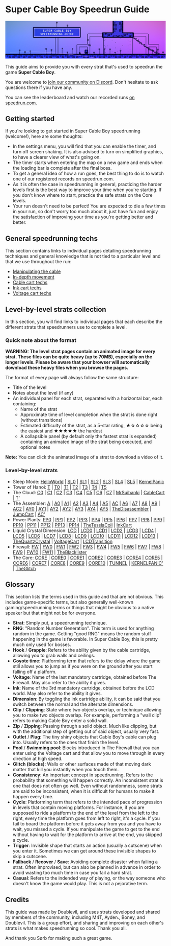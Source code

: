 # Super Cable Boy Speedrun Guide

![](https://github.com/Doublevil/scbspeedrun/blob/main/media/banner.jpg)

This guide aims to provide you with every strat that's used to speedrun the game **Super Cable Boy**.

You are welcome to [join our community on Discord](https://discord.gg/YGuqWdunSH). Don't hesitate to ask questions there if you have any.

You can see the leaderboard and watch our recorded runs [on speedrun.com](https://www.speedrun.com/super_cable_boy/full_game).

## Getting started

If you're looking to get started in Super Cable Boy speedrunning (welcome!), here are some thoughts:
- In the settings menu, you will find that you can enable the timer, and turn off screen shaking. It is also advised to turn on simplified graphics, to have a clearer view of what's going on.
- The timer starts when entering the map on a new game and ends when the loading bar is complete after the final boss.
- To get a general idea of how a run goes, the best thing to do is to watch one of our registered records on speedrun.com.
- As it is often the case in speedrunning in general, practicing the harder levels first is the best way to improve your time when you're starting. If you don't know where to start, practice the safe strats on the Core levels.
- Your run doesn't need to be perfect! You are expected to die a few times in your run, so don't worry too much about it, just have fun and enjoy the satisfaction of improving your time as you're getting better and better.

## General speedrunning techs

This section contains links to individual pages detailing speedrunning techniques and general knowledge that is not tied to a particular level and that we use throughout the run:
- [Manipulating the cable](https://github.com/Doublevil/scbspeedrun/blob/main/tech/CableManipulation.md)
- [In-depth movement](https://github.com/Doublevil/scbspeedrun/blob/main/tech/Movement.md)
- [Cable cart techs](https://github.com/Doublevil/scbspeedrun/blob/main/tech/CableCart.md)
- [Ink cart techs](https://github.com/Doublevil/scbspeedrun/blob/main/tech/InkCart.md)
- [Voltage cart techs](https://github.com/Doublevil/scbspeedrun/blob/main/tech/VoltageCart.md)

## Level-by-level strats collection

In this section, you will find links to individual pages that each describe the different strats that speedrunners use to complete a level.

### Quick note about the format

**WARNING: The level strat pages contain an animated image for every strat. These files can be quite heavy (up to 70MB), especially on the longer levels. Please be aware that your browser will automatically download these heavy files when you browse the pages.**

The format of every page will always follow the same structure:
- Title of the level
- Notes about the level (if any)
- An individual panel for each strat, separated with a horizontal bar, each containing:
    - Name of the strat
    - Approximate time of level completion when the strat is done right (without transitions)
    - Estimated difficulty of the strat, as a 5-star rating, ★☆☆☆☆ being the easiest and ★★★★★ the hardest
    - A collapsible panel (by default only the fastest strat is expanded) containing an animated image of the strat being executed, and optional notes

**Note:** You can click the animated image of a strat to download a video of it.

### Level-by-level strats

- Sleep Mode: [HelloWorld](https://github.com/Doublevil/scbspeedrun/blob/main/levels/sl/HelloWorld.md) | [SL0](https://github.com/Doublevil/scbspeedrun/blob/main/levels/sl/SL0.md) | [SL1](https://github.com/Doublevil/scbspeedrun/blob/main/levels/sl/SL1.md) | [SL2](https://github.com/Doublevil/scbspeedrun/blob/main/levels/sl/SL2.md) | [SL3](https://github.com/Doublevil/scbspeedrun/blob/main/levels/sl/SL3.md) | [SL4](https://github.com/Doublevil/scbspeedrun/blob/main/levels/sl/SL4.md) | [SL5](https://github.com/Doublevil/scbspeedrun/blob/main/levels/sl/SL5.md) | [KernelPanic](https://github.com/Doublevil/scbspeedrun/blob/main/levels/sl/KernelPanic.md)
- Tower of Hanoi: [T](https://github.com/Doublevil/scbspeedrun/blob/main/levels/T/T.md) | [T0](https://github.com/Doublevil/scbspeedrun/blob/main/levels/T/T0.md) | [T1](https://github.com/Doublevil/scbspeedrun/blob/main/levels/T/T1.md) | [T2](https://github.com/Doublevil/scbspeedrun/blob/main/levels/T/T2.md) | [T3](https://github.com/Doublevil/scbspeedrun/blob/main/levels/T/T3.md) | [T4](https://github.com/Doublevil/scbspeedrun/blob/main/levels/T/T4.md) | [T5](https://github.com/Doublevil/scbspeedrun/blob/main/levels/T/T5.md)
- The Cloud: [C0](https://github.com/Doublevil/scbspeedrun/blob/main/levels/C/C0.md) | [C1](https://github.com/Doublevil/scbspeedrun/blob/main/levels/C/C1.md) | [C2](https://github.com/Doublevil/scbspeedrun/blob/main/levels/C/C2.md) | [C3](https://github.com/Doublevil/scbspeedrun/blob/main/levels/C/C3.md) | [C4](https://github.com/Doublevil/scbspeedrun/blob/main/levels/C/C4.md) | [C5](https://github.com/Doublevil/scbspeedrun/blob/main/levels/C/C5.md) | [C6](https://github.com/Doublevil/scbspeedrun/blob/main/levels/C/C6.md) | [C7](https://github.com/Doublevil/scbspeedrun/blob/main/levels/C/C7.md) | [MrSuihanki](https://github.com/Doublevil/scbspeedrun/blob/main/levels/C/MrSuihanki.md) | [CableCart](https://github.com/Doublevil/scbspeedrun/blob/main/levels/C/CableCart.md) | [T'](https://github.com/Doublevil/scbspeedrun/blob/main/levels/C/T'.md)
- The Assembler: [A](https://github.com/Doublevil/scbspeedrun/blob/main/levels/A/A.md) | [A0](https://github.com/Doublevil/scbspeedrun/blob/main/levels/A/A0.md) | [A1](https://github.com/Doublevil/scbspeedrun/blob/main/levels/A/A1.md) | [A2](https://github.com/Doublevil/scbspeedrun/blob/main/levels/A/A2.md) | [A3](https://github.com/Doublevil/scbspeedrun/blob/main/levels/A/A3.md) | [A4](https://github.com/Doublevil/scbspeedrun/blob/main/levels/A/A4.md) | [A5](https://github.com/Doublevil/scbspeedrun/blob/main/levels/A/A5.md) | [AC](https://github.com/Doublevil/scbspeedrun/blob/main/levels/A/AC.md) | [A6](https://github.com/Doublevil/scbspeedrun/blob/main/levels/A/A6.md) | [A7](https://github.com/Doublevil/scbspeedrun/blob/main/levels/A/A7.md) | [A8](https://github.com/Doublevil/scbspeedrun/blob/main/levels/A/A8.md) | [A9](https://github.com/Doublevil/scbspeedrun/blob/main/levels/A/A9.md) | [AC2](https://github.com/Doublevil/scbspeedrun/blob/main/levels/A/AC2.md) | [AY0](https://github.com/Doublevil/scbspeedrun/blob/main/levels/A/AY0.md) | [AY1](https://github.com/Doublevil/scbspeedrun/blob/main/levels/A/AY1.md) | [AY2](https://github.com/Doublevil/scbspeedrun/blob/main/levels/A/AY2.md) | [AY2](https://github.com/Doublevil/scbspeedrun/blob/main/levels/A/AY2.md) | [AY3](https://github.com/Doublevil/scbspeedrun/blob/main/levels/A/AY3.md) | [AY4](https://github.com/Doublevil/scbspeedrun/blob/main/levels/A/AY4.md) | [AY5](https://github.com/Doublevil/scbspeedrun/blob/main/levels/A/AY5.md) | [TheDisassembler](https://github.com/Doublevil/scbspeedrun/blob/main/levels/A/TheDisassembler.md) | [JumpCart](https://github.com/Doublevil/scbspeedrun/blob/main/levels/A/JumpCart.md) | [AC'](https://github.com/Doublevil/scbspeedrun/blob/main/levels/A/AC'.md)
- Power Plants: [PP0](https://github.com/Doublevil/scbspeedrun/blob/main/levels/pp/PP0.md) | [PP1](https://github.com/Doublevil/scbspeedrun/blob/main/levels/pp/PP1.md) | [PP2](https://github.com/Doublevil/scbspeedrun/blob/main/levels/pp/PP2.md) | [PP3](https://github.com/Doublevil/scbspeedrun/blob/main/levels/pp/PP3.md) | [PP4](https://github.com/Doublevil/scbspeedrun/blob/main/levels/pp/PP4.md) | [PP5](https://github.com/Doublevil/scbspeedrun/blob/main/levels/pp/PP5.md) | [PP6](https://github.com/Doublevil/scbspeedrun/blob/main/levels/pp/PP6.md) | [PP7](https://github.com/Doublevil/scbspeedrun/blob/main/levels/pp/PP7.md) | [PP8](https://github.com/Doublevil/scbspeedrun/blob/main/levels/pp/PP8.md) | [PP9](https://github.com/Doublevil/scbspeedrun/blob/main/levels/pp/PP9.md) | [PP10](https://github.com/Doublevil/scbspeedrun/blob/main/levels/pp/PP10.md) | [PP11](https://github.com/Doublevil/scbspeedrun/blob/main/levels/pp/PP11.md) | [PP12](https://github.com/Doublevil/scbspeedrun/blob/main/levels/pp/PP12.md) | [PP13](https://github.com/Doublevil/scbspeedrun/blob/main/levels/pp/PP13.md) | [PP14](https://github.com/Doublevil/scbspeedrun/blob/main/levels/pp/PP14.md) | [TheTesslaCoil](https://github.com/Doublevil/scbspeedrun/blob/main/levels/pp/TheTesslaCoil.md) | [InkCart](https://github.com/Doublevil/scbspeedrun/blob/main/levels/pp/InkCart.md)
- Liquid Crystal Dimension: [LCD](https://github.com/Doublevil/scbspeedrun/blob/main/levels/LCD/LCD.md) | [LCD0](https://github.com/Doublevil/scbspeedrun/blob/main/levels/LCD/LCD0.md) | [LCD1](https://github.com/Doublevil/scbspeedrun/blob/main/levels/LCD/LCD1.md) | [LCD2](https://github.com/Doublevil/scbspeedrun/blob/main/levels/LCD/LCD2.md) | [LCD3](https://github.com/Doublevil/scbspeedrun/blob/main/levels/LCD/LCD3.md) | [LCD4](https://github.com/Doublevil/scbspeedrun/blob/main/levels/LCD/LCD4.md) | [LCD5](https://github.com/Doublevil/scbspeedrun/blob/main/levels/LCD/LCD5.md) | [LCD6](https://github.com/Doublevil/scbspeedrun/blob/main/levels/LCD/LCD6.md) | [LCD7](https://github.com/Doublevil/scbspeedrun/blob/main/levels/LCD/LCD7.md) | [LCD8](https://github.com/Doublevil/scbspeedrun/blob/main/levels/LCD/LCD8.md) | [LCD9](https://github.com/Doublevil/scbspeedrun/blob/main/levels/LCD/LCD9.md) | [LCD10](https://github.com/Doublevil/scbspeedrun/blob/main/levels/LCD/LCD10.md) | [LCD11](https://github.com/Doublevil/scbspeedrun/blob/main/levels/LCD/LCD11.md) | [LCD12](https://github.com/Doublevil/scbspeedrun/blob/main/levels/LCD/LCD12.md) | [LCD13](https://github.com/Doublevil/scbspeedrun/blob/main/levels/LCD/LCD13.md) | [TheQuartzCrystal](https://github.com/Doublevil/scbspeedrun/blob/main/levels/LCD/TheQuartzCrystal.md) | [VoltageCart](https://github.com/Doublevil/scbspeedrun/blob/main/levels/LCD/VoltageCart.md) | [LCDTransition](https://github.com/Doublevil/scbspeedrun/blob/main/levels/LCD/LCDTransition.md)
- Firewall: [FW](https://github.com/Doublevil/scbspeedrun/blob/main/levels/FW/FW.md) | [FW0](https://github.com/Doublevil/scbspeedrun/blob/main/levels/FW/FW0.md) | [FW1](https://github.com/Doublevil/scbspeedrun/blob/main/levels/FW/FW1.md) | [FW2](https://github.com/Doublevil/scbspeedrun/blob/main/levels/FW/FW2.md) | [FW3](https://github.com/Doublevil/scbspeedrun/blob/main/levels/FW/FW3.md) | [FW4](https://github.com/Doublevil/scbspeedrun/blob/main/levels/FW/FW4.md) | [FW5](https://github.com/Doublevil/scbspeedrun/blob/main/levels/FW/FW5.md) | [FW6](https://github.com/Doublevil/scbspeedrun/blob/main/levels/FW/FW6.md) | [FW7](https://github.com/Doublevil/scbspeedrun/blob/main/levels/FW/FW7.md) | [FW8](https://github.com/Doublevil/scbspeedrun/blob/main/levels/FW/FW8.md) | [FW9](https://github.com/Doublevil/scbspeedrun/blob/main/levels/FW/FW9.md) | [FW10](https://github.com/Doublevil/scbspeedrun/blob/main/levels/FW/FW10.md) | [FW11](https://github.com/Doublevil/scbspeedrun/blob/main/levels/FW/FW11.md) | [TheBlacklister](https://github.com/Doublevil/scbspeedrun/blob/main/levels/FW/TheBlacklister.md)
- The Core: [CORE](https://github.com/Doublevil/scbspeedrun/blob/main/levels/CORE/CORE.md) | [CORE0](https://github.com/Doublevil/scbspeedrun/blob/main/levels/CORE/CORE0.md) | [CORE1](https://github.com/Doublevil/scbspeedrun/blob/main/levels/CORE/CORE1.md) | [CORE2](https://github.com/Doublevil/scbspeedrun/blob/main/levels/CORE/CORE2.md) | [CORE3](https://github.com/Doublevil/scbspeedrun/blob/main/levels/CORE/CORE3.md) | [CORE4](https://github.com/Doublevil/scbspeedrun/blob/main/levels/CORE/CORE4.md) | [CORE5](https://github.com/Doublevil/scbspeedrun/blob/main/levels/CORE/CORE5.md) | [CORE6](https://github.com/Doublevil/scbspeedrun/blob/main/levels/CORE/CORE6.md) | [CORE7](https://github.com/Doublevil/scbspeedrun/blob/main/levels/CORE/CORE7.md) | [CORE8](https://github.com/Doublevil/scbspeedrun/blob/main/levels/CORE/CORE8.md) | [CORE9](https://github.com/Doublevil/scbspeedrun/blob/main/levels/CORE/CORE9.md) | [CORE10](https://github.com/Doublevil/scbspeedrun/blob/main/levels/CORE/CORE10.md) | [TUNNEL](https://github.com/Doublevil/scbspeedrun/blob/main/levels/CORE/TUNNEL.md) | [KERNELPANIC'](https://github.com/Doublevil/scbspeedrun/blob/main/levels/CORE/KERNELPANIC'.md) | [TheGlitch](https://github.com/Doublevil/scbspeedrun/blob/main/levels/CORE/TheGlitch.md)


## Glossary

This section lists the terms used in this guide and that are not obvious. This includes game-specific terms, but also generally well-known gaming/speedrunning terms or things that might be obvious to a native speaker but that might not be for everyone.

- **Strat**: Simply put, a speedrunning technique.
- **RNG**: "Random Number Generation". This term is used for anything random in the game. Getting "good RNG" means the random stuff happening in the game is favorable. In Super Cable Boy, this is pretty much only used for bosses.
- **Hook** / **Grapple**: Refers to the ability given by the cable cartridge, allowing you to grab walls and ceilings.
- **Coyote time**: Platforming term that refers to the delay where the game still allows you to jump as if you were on the ground after you start falling off a platform.
- **Voltage**: Name of the last mandatory cartridge, obtained before The Firewall. May also refer to the ability it gives.
- **Ink**: Name of the 3rd mandatory cartridge, obtained before the LCD world. May also refer to the ability it gives.
- **Dimension**: By toggling the ink cartridge ability, it can be said that you switch between the normal and the alternate dimensions.
- **Clip** / **Clipping**: State where two objects overlap, or technique allowing you to make two objects overlap. For example, performing a "wall clip" refers to making Cable Boy enter a solid wall.
- **Zip** / **Zipping**: Passing through a solid object. Much like clipping, but with the additional step of getting out of said object, usually very fast.
- **Outlet** / **Plug**: The tiny shiny objects that Cable Boy's cable can plug into. Usually refers to the ones that finish the level.
- **Pool** / **Swimming pool**: Blocks introduced in The Firewall that you can enter using the Voltage cart and that allow you to move through in every direction at high speed.
- **Glitch (blocks)**: Walls or other surfaces made of that moving dark matter that kill you instantly when you touch them.
- **Consistency**: An important concept in speedrunning. Refers to the probability that something will happen correctly. An inconsistent strat is one that does not often go well. Even without randomness, some strats are said to be inconsistent, when it is difficult for humans to make it happen every time.
- **Cycle**: Platforming term that refers to the intended pace of progression in levels that contain moving platforms. For instance, if you are supposed to ride a platform to the end of the level from the left to the right, every time the platform goes from left to right, it's a cycle. If you fail to board the platform before it gets away from you and you have to wait, you missed a cycle. If you manipulate the game to get to the end without having to wait for the platform to arrive at the end, you skipped a cycle.
- **Trigger**: Invisible shape that starts an action (usually a cutscene) when you enter it. Sometimes we can get around these invisible shapes to skip a cutscene.
- **Fallback** / **Recover** / **Save**: Avoiding complete disaster when failing a strat. Often improvised, but can also be planned in advance in order to avoid wasting too much time in case you fail a hard strat.
- **Casual**: Refers to the indended way of playing, or the way someone who doesn't know the game would play. This is not a pejorative term.

## Credits

This guide was made by Doublevil, and uses strats developed and shared by members of the community, including M4T, Ayden., Boney, and Doublevil. This is a group effort, and sharing and improving on each other's strats is what makes speedrunning so cool. Thank you all.

And thank you Sørb for making such a great game.

